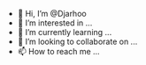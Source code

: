 - 👋 Hi, I’m @Djarhoo
- 👀 I’m interested in ...
- 🌱 I’m currently learning ...
- 💞️ I’m looking to collaborate on ...
- 📫 How to reach me ...

<!---
Djarhoo/Djarhoo is a ✨ special ✨ repository because its `README.md` (this file) appears on your GitHub profile.
You can click the Preview link to take a look at your changes.
--->
